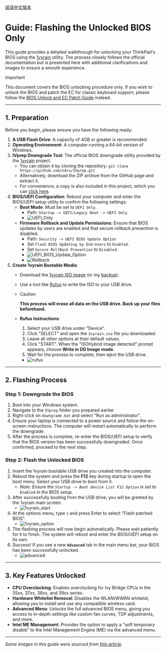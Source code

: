 [阅读中文版本](./patch_BIOS.md)

# Guide: Flashing the Unlocked BIOS Only

This guide provides a detailed walkthrough for unlocking your ThinkPad's BIOS using the [1vyrain](https://github.com/n4ru/1vyrain) utility. The process closely follows the official documentation but is presented here with additional clarifications and images to ensure a smooth experience.

> [!IMPORTANT]
> This document covers the BIOS unlocking procedure only. If you wish to unlock the BIOS and patch the EC for classic keyboard support, please follow the [BIOS Unlock and EC Patch Guide](./patch_BIOS_and_EC.en.md) instead.

---

## 1. Preparation

Before you begin, please ensure you have the following ready:

1. **A USB Flash Drive**: A capacity of 4GB or greater is recommended.
2. **Operating Environment**: A computer running a 64-bit version of Windows.
3.  **IVprep Downgrade Tool**: The official BIOS downgrade utility provided by the [1vyrain](https://github.com/n4ru/1vyrain) project.
    -   You can obtain it by cloning the repository: `git clone https://github.com/n4ru/IVprep.git`
    -   Alternatively, download the ZIP archive from the GitHub page and extract it.
    -   For convenience, a copy is also included in this project, which you can [click here](../assets/n4ru-IVprep).
4.  **BIOS/UEFI Configuration**: Reboot your computer and enter the BIOS/UEFI setup utility to confirm the following settings:
    -   **Boot Mode**: Must be set to `UEFI Only`.
        -   Path: `Startup -> UEFI/Legacy Boot -> UEFI Only`
        -   ![UEFI_Only](../assets/pictures/patch_BIOS/UEFI_Only.jpg)
    -   **Firmware Rollback and Update Permissions**: Ensure that BIOS updates by users are enabled and that secure rollback prevention is disabled.
        -   Path: `Security -> UEFI BIOS Update Option`
        -   Set `Flash BIOS Updating by End-Users` to `Enabled`.
        -   Set `Secure RollBack Prevention` to `Disabled`.
        -   ![UEFI_BIOS_Update_Option](../assets/pictures/patch_BIOS/UEFI_BIOS_Update_Option.jpg)
        -   ![Rollback](../assets/pictures/patch_BIOS/RollBack.jpg)
5.  **Create 1vyrain Bootable Media**:
    - Download the [1vyrain ISO image](https://drive.google.com/file/d/1yusq98ja6NmI4G4txKVueFqY_ZEwaZvO/view) (or my [backup](../assets/n4ru-1vyrian_iso/)).
    - Use a tool like [Rufus](https://rufus.ie/downloads/) to write the ISO to your USB drive.
    - > [!Caution]
      >
      > **This process will erase all data on the USB drive. Back up your files beforehand.**
    -   **Rufus Instructions**:
        
        1.  Select your USB drive under "Device".
        2.  Click "SELECT" and open the `1vyrain.iso` file you downloaded.
        3.  Leave all other options at their default values.
        4.  Click "START". When the "ISOHybrid image detected" prompt appears, choose **Write in DD Image mode**.
        5.  Wait for the process to complete, then eject the USB drive.
        -   ![rufus](../assets/pictures/patch_BIOS/rufus.jpg)

---

## 2. Flashing Process

### Step 1: Downgrade the BIOS

1.  Boot into your Windows system.
2.  Navigate to the `IVprep` folder you prepared earlier.
3.  Right-click on `downgrade.bat` and select "Run as administrator".
4.  Ensure your laptop is connected to a power source and follow the on-screen instructions. The computer will restart automatically to perform the downgrade.
5.  After the process is complete, re-enter the BIOS/UEFI setup to verify that the BIOS version has been successfully downgraded. Once confirmed, proceed to the next step.

### Step 2: Flash the Unlocked BIOS

1.  Insert the 1vyrain bootable USB drive you created into the computer.
2.  Reboot the system and press the **F12** key during startup to open the boot menu. Select your USB drive to boot from it.
    -   *Note: Ensure the `Startup -> Boot device List F12 Option` is set to `Enabled` in the BIOS setup.*
3.  After successfully booting from the USB drive, you will be greeted by the 1vyrain main screen.
    -   ![1vyrain_start](../assets/pictures/patch_BIOS/1vyrain_start.jpg)
4.  At the options menu, type `1` and press Enter to select "Flash patched BIOS".
    -   ![1vyrain_option](../assets/pictures/patch_BIOS/1vyrain_option.jpg)
5.  The flashing process will now begin automatically. Please wait patiently for it to finish. The system will reboot and enter the BIOS/UEFI setup on its own.
6.  Success! If you see a new **`Advanced`** tab in the main menu bar, your BIOS has been successfully unlocked.
    -   ![advanced](../assets/pictures/patch_BIOS/advanced.jpg)

---

## 3. Key Features Unlocked

-   **CPU Overclocking**: Enables overclocking for Ivy Bridge CPUs in the 35xx, 37xx, 38xx, and 39xx series.
-   **Hardware Whitelist Removal**: Disables the WLAN/WWAN whitelist, allowing you to install and use any compatible wireless card.
-   **Advanced Menu**: Unlocks the full advanced BIOS menu, giving you access to in-depth settings like custom fan curves, TDP adjustments, and more.
-   **Intel ME Management**: Provides the option to apply a "soft temporary disable" to the Intel Management Engine (ME) via the advanced menu.

---

*Some images in this guide were sourced from [this article](https://zhuanlan.zhihu.com/p/158003472).*
